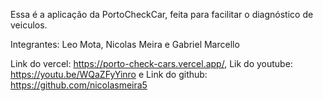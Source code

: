Essa é a aplicação da PortoCheckCar, feita para facilitar o diagnóstico de veiculos.

Integrantes: 
Leo Mota, 
Nicolas Meira e 
Gabriel Marcello 

Link do vercel: https://porto-check-cars.vercel.app/, 
Lik do youtube: https://youtu.be/WQaZFyYinro e 
Link do github: https://github.com/nicolasmeira5

